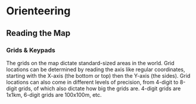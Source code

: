 # Orienteering

## Reading the Map

### Grids & Keypads

The grids on the map dictate standard-sized areas in the world. Grid locations can be determined by reading the axis like regular coordinates, starting with the X-axis (the bottom or top) then the Y-axis (the sides). Grid locations can also come in different levels of precision, from 4-digit to 8-digit grids, of which also dictate how big the grids are. 4-digit grids are 1x1km, 6-digit grids are 100x100m, etc.
